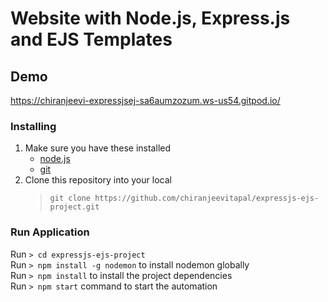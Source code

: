 # Website with Node.js, Express.js and EJS Templates
## Demo
https://chiranjeevi-expressjsej-sa6aumzozum.ws-us54.gitpod.io/
### Installing
1. Make sure you have these installed
	- [node.js](http://nodejs.org/)
	- [git](http://git-scm.com/)
2. Clone this repository into your local
   >`git clone https://github.com/chiranjeevitapal/expressjs-ejs-project.git`
   
### Run Application
Run `> cd expressjs-ejs-project`<br />
Run `> npm install -g nodemon` to install nodemon globally <br />
Run `> npm install` to install the project dependencies <br />
Run `> npm start` command to start the automation